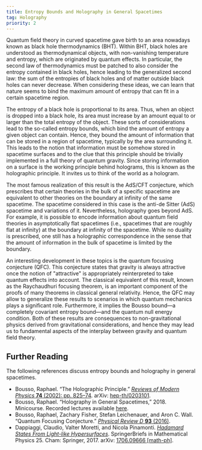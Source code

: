 ```yaml
---
title: Entropy Bounds and Holography in General Spacetimes
tag: Holography
priority: 2
---
```


Quantum field theory in curved spacetime gave birth to an area nowadays known as black hole thermodynamics (BHT). Within BHT, black holes are understood as thermodynamical objects, with non-vanishing temperature and entropy, which are originated by quantum effects. In particular, the second law of thermodynamics must be patched to also consider the entropy contained in black holes, hence leading to the generalized second law: the sum of the entropies of black holes and of matter outside black holes can never decrease. When considering these ideas, we can learn that nature seems to bind the maximum amount of entropy that can fit in a certain spacetime region.

The entropy of a black hole is proportional to its area. Thus, when an object is dropped into a black hole, its area must increase by an amount equal to or larger than the total entropy of the object. These sorts of considerations lead to the so-called entropy bounds, which bind the amount of entropy a given object can contain. Hence, they bound the amount of information that can be stored in a region of spacetime, typically by the area surrounding it. This leads to the notion that information must be somehow stored in spacetime surfaces and to the clue that this principle should be trivially implemented in a full theory of quantum gravity. Since storing information on a surface is the working principle behind holograms, this is known as the holographic principle. It invites us to think of the world as a hologram. 

The most famous realization of this result is the AdS/CFT conjecture, which prescribes that certain theories in the bulk of a specific spacetime are equivalent to other theories on the boundary at infinity of the same spacetime. The spacetime considered in this case is the anti-de Sitter (AdS) spacetime and variations of it. Nevertheless, holography goes beyond AdS. For example, it is possible to encode information about quantum field theories in asymptotically flat spacetimes (i.e., spacetimes that are roughly flat at infinity) at the boundary at infinity of the spacetime. While no duality is prescribed, one still has a holographic correspondence in the sense that the amount of information in the bulk of spacetime is limited by the boundary. 

An interesting development in these topics is the quantum focusing conjecture (QFC). This conjecture states that gravity is always attractive once the notion of "attractive" is appropriately reinterpreted to take quantum effects into account. The classical equivalent of this result, known as the Raychaudhuri focusing theorem, is an important component of the proofs of many theorems in classical general relativity. Hence, the QFC may allow to generalize these results to scenarios in which quantum mechanics plays a significant role. Furthermore, it implies the Bousso bound—a completely covariant entropy bound—and the quantum null energy condition. Both of these results are consequences to non-gravitational physics derived from gravitational considerations, and hence they may lead us to fundamental aspects of the interplay between gravity and quantum field theory. 

## Further Reading
The following references discuss entropy bounds and holography in general spacetimes.
* Bousso, Raphael. “The Holographic Principle.” [_Reviews of Modern Physics_ **74** (2002): pp. 825–74](https://doi.org/10.1103/RevModPhys.74.825). arXiv: [hep-th/0203101](https://arxiv.org/abs/hep-th/0203101).
* Bousso, Raphael. “Holography in General Spacetimes,” 2018. Minicourse. Recorded lectures available [here](https://www.theorie.physik.uni-muenchen.de/activities/schools/archiv/asc_school_2018/videos_bousso/index.html).
* Bousso, Raphael, Zachary Fisher, Stefan Leichenauer, and Aron C. Wall. “Quantum Focusing Conjecture.” [_Physical Review D_ **93** (2016)](https://doi.org/10.1103/PhysRevD.93.064044).
* Dappiaggi, Claudio, Valter Moretti, and Nicola Pinamonti. [_Hadamard States From Light-like Hypersurfaces_](https://doi.org/10.1007/978-3-319-64343-4). SpringerBriefs in Mathematical Physics 25. Cham: Springer, 2017. arXiv: [1706.09666 [math-ph]](https://arxiv.org/abs/1706.09666).

